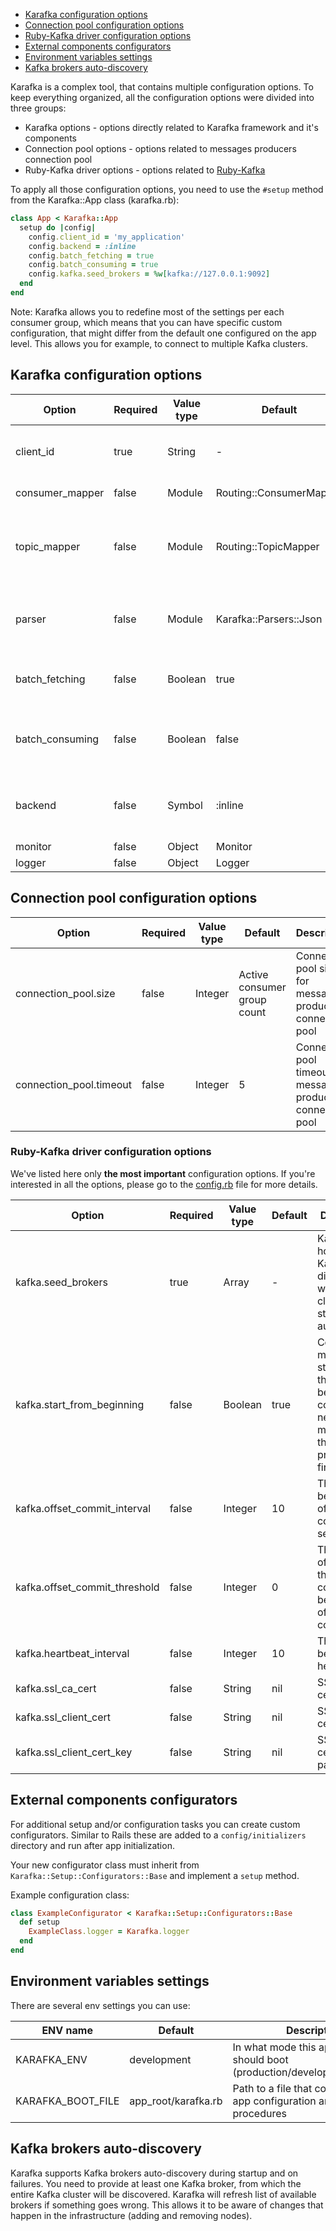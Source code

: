 - [Karafka configuration options](#karafka-configuration-options)
- [Connection pool configuration options](#connection-pool-configuration-options)
- [Ruby-Kafka driver configuration options](#ruby-kafka-driver-configuration-options)
- [External components configurators](#external-components-configurators)
- [Environment variables settings](#environment-variables-settings)
- [Kafka brokers auto-discovery](#kafka-brokers-auto-discovery)

Karafka is a complex tool, that contains multiple configuration options. To keep everything organized, all the configuration options were divided into three groups:

* Karafka options - options directly related to Karafka framework and it's components
* Connection pool options - options related to messages producers connection pool
* Ruby-Kafka driver options - options related to [Ruby-Kafka](https://github.com/zendesk/ruby-kafka)

To apply all those configuration options, you need to use the ```#setup``` method from the Karafka::App class (karafka.rb):

```ruby
class App < Karafka::App
  setup do |config|
    config.client_id = 'my_application'
    config.backend = :inline
    config.batch_fetching = true
    config.batch_consuming = true
    config.kafka.seed_brokers = %w[kafka://127.0.0.1:9092]
  end
end
```

Note: Karafka allows you to redefine most of the settings per each consumer group, which means that you can have specific custom configuration, that might differ from the default one configured on the app level. This allows you for example, to connect to multiple Kafka clusters.

## Karafka configuration options


| Option            | Required | Value type  | Default                 | Description                                                                                           |
|-------------------|----------|-------------|-------------------------|-------------------------------------------------------------------------------------------------------|
| client_id         | true     | String      | -                       | Application name that will be used as a client_id for Kafka cluster                                   |
| consumer_mapper   | false    | Module      | Routing::ConsumerMapper | Mapper for building consumer ids                                                                      |
| topic_mapper      | false    | Module      | Routing::TopicMapper    | Mapper for hiding Kafka provider specific topic prefixes/postfixes, so internaly we use "pure" topics |
| parser            | false    | Module      | Karafka::Parsers::Json  | Default parser that will be used to parse and serialize both incoming and outgoing data               |
| batch_fetching    | false    | Boolean     | true                    | Should the incoming messages be fetched in batches, or one at a time                                  |
| batch_consuming   | false    | Boolean     | false                   | Should the incoming messages be consumed/processed in batches, or one at a time                       |
| backend           | false    | Symbol      | :inline                 | Backend for consumption that we want to use (currently :inline or :sidekiq)                           |
| monitor           | false    | Object      | Monitor                 | Monitor instance                                                                                      |
| logger            | false    | Object      | Logger                  | Logger instance                                                                                       |

## Connection pool configuration options

| Option                  | Required | Value type | Default                     | Description                                                  |
|-------------------------|----------|------------|-----------------------------|--------------------------------------------------------------|
| connection_pool.size    | false    | Integer    | Active consumer group count |Connection pool size for message producers connection pool    |
| connection_pool.timeout | false    | Integer    | 5                           |Connection pool timeout for message producers connection pool |

### Ruby-Kafka driver configuration options

We've listed here only **the most important** configuration options. If you're interested in all the options, please go to the [config.rb](https://github.com/karafka/karafka/blob/master/lib/karafka/setup/config.rb) file for more details.

| Option                        | Required | Value type    | Default | Description                                                                                      |
|-------------------------------|----------|---------------|---------|--------------------------------------------------------------------------------------------------|
| kafka.seed_brokers            | true     | Array<String> | -       |Kafka server hosts. Karafka will discover whole cluster structure automatically                   |
| kafka.start_from_beginning    | false    | Boolean       | true    |Consume messages starting at the beginning or consume new messages that are produced at first run |
| kafka.offset_commit_interval  | false    | Integer       | 10      |The interval between offset commits in seconds                                                    |
| kafka.offset_commit_threshold | false    | Integer       | 0       |The number of messages that can be consume before their offsets are committed                     |
| kafka.heartbeat_interval      | false    | Integer       | 10      |The interval between heartbeats                                                                   |
| kafka.ssl_ca_cert             | false    | String        | nil     |SSL CA certificate                                                                                |
| kafka.ssl_client_cert         | false    | String        | nil     |SSL client certificate                                                                            |
| kafka.ssl_client_cert_key     | false    | String        | nil     |SSL client certificate password                                                                   |

## External components configurators

For additional setup and/or configuration tasks you can create custom configurators. Similar to Rails these are added to a `config/initializers` directory and run after app initialization.

Your new configurator class must inherit from `Karafka::Setup::Configurators::Base` and implement a `setup` method.

Example configuration class:

```ruby
class ExampleConfigurator < Karafka::Setup::Configurators::Base
  def setup
    ExampleClass.logger = Karafka.logger
  end
end
```

## Environment variables settings

There are several env settings you can use:

| ENV name          | Default | Description                                                                           |
|-------------------|-----------------|-------------------------------------------------------------------------------|
| KARAFKA_ENV       | development     | In what mode this application should boot (production/development/test/etc)   |
| KARAFKA_BOOT_FILE | app_root/karafka.rb | Path to a file that contains Karafka app configuration and booting procedures |

## Kafka brokers auto-discovery

Karafka supports Kafka brokers auto-discovery during startup and on failures. You need to provide at least one Kafka broker, from which the entire Kafka cluster will be discovered. Karafka will refresh list of available brokers if something goes wrong. This allows it to be aware of changes that happen in the infrastructure (adding and removing nodes).